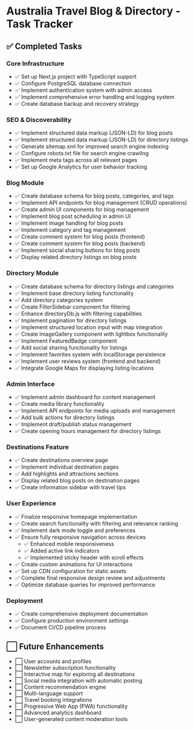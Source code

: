# Australia Travel Blog & Directory - Task Tracker

## ✅ Completed Tasks

### Core Infrastructure
- ✅ Set up Next.js project with TypeScript support
- ✅ Configure PostgreSQL database connection
- ✅ Implement authentication system with admin access
- ✅ Implement comprehensive error handling and logging system
- ✅ Create database backup and recovery strategy

### SEO & Discoverability
- ✅ Implement structured data markup (JSON-LD) for blog posts
- ✅ Implement structured data markup (JSON-LD) for directory listings
- ✅ Generate sitemap.xml for improved search engine indexing
- ✅ Configure robots.txt file for search engine crawling
- ✅ Implement meta tags across all relevant pages
- ✅ Set up Google Analytics for user behavior tracking

### Blog Module
- ✅ Create database schema for blog posts, categories, and tags
- ✅ Implement API endpoints for blog management (CRUD operations)
- ✅ Create admin UI components for blog management
- ✅ Implement blog post scheduling in admin UI
- ✅ Implement image handling for blog posts
- ✅ Implement category and tag management
- ✅ Create comment system for blog posts (frontend)
- ✅ Create comment system for blog posts (backend)
- ✅ Implement social sharing buttons for blog posts
- ✅ Display related directory listings on blog posts

### Directory Module
- ✅ Create database schema for directory listings and categories
- ✅ Implement base directory listing functionality
- ✅ Add directory categories system
- ✅ Create FilterSidebar component for filtering
- ✅ Enhance directoryDb.js with filtering capabilities
- ✅ Implement pagination for directory listings
- ✅ Implement structured location input with map integration
- ✅ Create ImageGallery component with lightbox functionality
- ✅ Implement FeaturedBadge component
- ✅ Add social sharing functionality for listings
- ✅ Implement favorites system with localStorage persistence
- ✅ Implement user reviews system (frontend and backend)
- ✅ Integrate Google Maps for displaying listing locations

### Admin Interface
- ✅ Implement admin dashboard for content management
- ✅ Create media library functionality
- ✅ Implement API endpoints for media uploads and management
- ✅ Add bulk actions for directory listings
- ✅ Implement draft/publish status management
- ✅ Create opening hours management for directory listings

### Destinations Feature
- ✅ Create destinations overview page
- ✅ Implement individual destination pages
- ✅ Add highlights and attractions sections
- ✅ Display related blog posts on destination pages
- ✅ Create information sidebar with travel tips

### User Experience
- ✅ Finalize responsive homepage implementation
- ✅ Create search functionality with filtering and relevance ranking
- ✅ Implement dark mode toggle and preferences
- ✅ Ensure fully responsive navigation across devices
  - ✅ Enhanced mobile responsiveness
  - ✅ Added active link indicators
  - ✅ Implemented sticky header with scroll effects
- ✅ Create custom animations for UI interactions
- ✅ Set up CDN configuration for static assets
- ✅ Complete final responsive design review and adjustments
- ✅ Optimize database queries for improved performance

### Deployment
- ✅ Create comprehensive deployment documentation
- ✅ Configure production environment settings
- ✅ Document CI/CD pipeline process

## ⬜ Future Enhancements
- ⬜ User accounts and profiles
- ⬜ Newsletter subscription functionality
- ⬜ Interactive map for exploring all destinations
- ⬜ Social media integration with automatic posting
- ⬜ Content recommendation engine
- ⬜ Multi-language support
- ⬜ Travel booking integrations
- ⬜ Progressive Web App (PWA) functionality
- ⬜ Advanced analytics dashboard
- ⬜ User-generated content moderation tools 